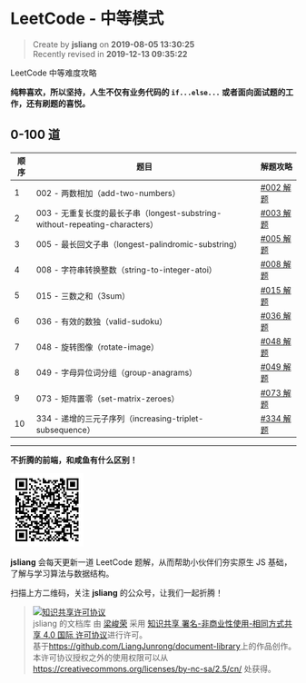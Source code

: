 LeetCode - 中等模式
===

> Create by **jsliang** on **2019-08-05 13:30:25**  
> Recently revised in **2019-12-13 09:35:22**

LeetCode 中等难度攻略

**纯粹喜欢，所以坚持，人生不仅有业务代码的 `if...else...` 或者面向面试题的工作，还有刷题的喜悦。**

## 0-100 道

| 顺序 | 题目 | 解题攻略 |
| --- | --- | --- |
| 1 | 002 - 两数相加（add-two-numbers） | [#002 解题](./002-两数相加（add-two-numbers）.md) |
| 2 | 003 - 无重复长度的最长子串（longest-substring-without-repeating-characters） | [#003 解题](./003-无重复长度的最长子串（longest-substring-without-repeating-characters）.md) |
| 3 | 005 - 最长回文子串（longest-palindromic-substring） | [#005 解题](./005-最长回文子串（longest-palindromic-substring）.md) |
| 4 | 008 - 字符串转换整数（string-to-integer-atoi） | [#008 解题](./008-字符串转换整数（string-to-integer-atoi）.md) |
| 5 | 015 - 三数之和（3sum） | [#015 解题](./015-三数之和（3sum）.md) |
| 6 | 036 - 有效的数独（valid-sudoku） | [#036 解题](./036-有效的数独（valid-sudoku）.md) |
| 7 | 048 - 旋转图像（rotate-image） | [#048 解题](./048-旋转图像（rotate-image）.md) |
| 8 | 049 - 字母异位词分组（group-anagrams） | [#049 解题](./049-字母异位词分组（group-anagrams）.md) |
| 9 | 073 - 矩阵置零（set-matrix-zeroes） | [#073 解题](./073-矩阵置零（set-matrix-zeroes）.md) |
| 10 | 334 - 递增的三元子序列（increasing-triplet-subsequence） | [#334 解题](./334-递增的三元子序列（increasing-triplet-subsequence）.md) |

---

**不折腾的前端，和咸鱼有什么区别！**

![图](../../../public-repertory/img/z-small-wechat-public-address.jpg)

**jsliang** 会每天更新一道 LeetCode 题解，从而帮助小伙伴们夯实原生 JS 基础，了解与学习算法与数据结构。

扫描上方二维码，关注 **jsliang** 的公众号，让我们一起折腾！

> <a rel="license" href="http://creativecommons.org/licenses/by-nc-sa/4.0/"><img alt="知识共享许可协议" style="border-width:0" src="https://i.creativecommons.org/l/by-nc-sa/4.0/88x31.png" /></a><br /><span xmlns:dct="http://purl.org/dc/terms/" property="dct:title">jsliang 的文档库</span> 由 <a xmlns:cc="http://creativecommons.org/ns#" href="https://github.com/LiangJunrong/document-library" property="cc:attributionName" rel="cc:attributionURL">梁峻荣</a> 采用 <a rel="license" href="http://creativecommons.org/licenses/by-nc-sa/4.0/">知识共享 署名-非商业性使用-相同方式共享 4.0 国际 许可协议</a>进行许可。<br />基于<a xmlns:dct="http://purl.org/dc/terms/" href="https://github.com/LiangJunrong/document-library" rel="dct:source">https://github.com/LiangJunrong/document-library</a>上的作品创作。<br />本许可协议授权之外的使用权限可以从 <a xmlns:cc="http://creativecommons.org/ns#" href="https://creativecommons.org/licenses/by-nc-sa/2.5/cn/" rel="cc:morePermissions">https://creativecommons.org/licenses/by-nc-sa/2.5/cn/</a> 处获得。